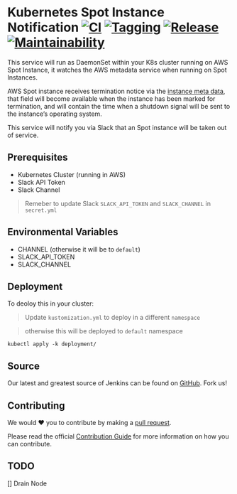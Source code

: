 # Kubernetes Spot Instance Notification [![CI](https://github.com/saidsef/k8s-spot-termination-notice/actions/workflows/docker.yml/badge.svg)](#prerequisites) [![Tagging](https://github.com/saidsef/k8s-spot-termination-notice/actions/workflows/tagging.yml/badge.svg)](#prerequisites) [![Release](https://github.com/saidsef/k8s-spot-termination-notice/actions/workflows/release.yml/badge.svg)](#prerequisites) [![Maintainability](https://api.codeclimate.com/v1/badges/6e8a177eb52d300d1111/maintainability)](https://codeclimate.com/github/saidsef/k8s-spot-termination-notice/maintainability)

This service will run as DaemonSet within your K8s cluster running on AWS Spot Instance, it watches the AWS metadata service when running on Spot Instances.

AWS Spot instance receives termination notice via the [instance meta data](https://aws.amazon.com/blogs/aws/new-ec2-spot-instance-termination-notices/), that field will become available when the instance has been marked for termination, and will contain the time when a shutdown signal will be sent to the instance’s operating system.

This service will notify you via Slack that an Spot instance will be taken out of service.

## Prerequisites

- Kubernetes Cluster (running in AWS)
- Slack API Token
- Slack Channel

> Remeber to update Slack `SLACK_API_TOKEN` and `SLACK_CHANNEL` in `secret.yml`

## Environmental Variables

- CHANNEL (otherwise it will be to `default`)
- SLACK_API_TOKEN
- SLACK_CHANNEL

## Deployment

To deoloy this in your cluster:

> Update `kustomization.yml` to deploy in a different `namespace`

> otherwise this will be deployed to `default` namespace

```shell
kubectl apply -k deployment/
```

## Source

Our latest and greatest source of Jenkins can be found on [GitHub](#deployment). Fork us!

## Contributing

We would :heart:  you to contribute by making a [pull request](https://github.com/saidsef/k8s-spot-termination-notice/pulls).

Please read the official [Contribution Guide](./CONTRIBUTING.md) for more information on how you can contribute.

## TODO

[] Drain Node
